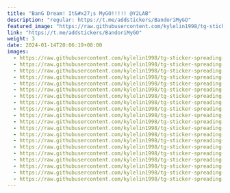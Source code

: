 ```yaml
---
title: "BanG Dream! It&#x27;s MyGO!!!!! @Y2LAB"
description: "regular: https://t.me/addstickers/BandoriMyGO"
featured_image: "https://raw.githubusercontent.com/kylelin1998/tg-sticker-spreading-worldwide-images/main/img/cbb4b901-ef90-4b7b-b410-5394cbe23ed9.jpg"
link: "https://t.me/addstickers/BandoriMyGO"
weight: 3
date: 2024-01-14T20:06:19+08:00
images:
  - https://raw.githubusercontent.com/kylelin1998/tg-sticker-spreading-worldwide-images/main/img/cbb4b901-ef90-4b7b-b410-5394cbe23ed9.jpg
  - https://raw.githubusercontent.com/kylelin1998/tg-sticker-spreading-worldwide-images/main/img/58c89270-258d-4f76-babf-80a0b2deccf2.jpg
  - https://raw.githubusercontent.com/kylelin1998/tg-sticker-spreading-worldwide-images/main/img/c41ef47e-2c33-4f18-b4f1-b18b7a5c36b5.jpg
  - https://raw.githubusercontent.com/kylelin1998/tg-sticker-spreading-worldwide-images/main/img/ea8c8955-2c92-4ea1-9e39-8edd46d6fe41.jpg
  - https://raw.githubusercontent.com/kylelin1998/tg-sticker-spreading-worldwide-images/main/img/67a78939-e972-4a29-ab27-23371d5ab9b1.jpg
  - https://raw.githubusercontent.com/kylelin1998/tg-sticker-spreading-worldwide-images/main/img/45be1d9e-a2ca-4445-b8fb-fa8522f91a67.jpg
  - https://raw.githubusercontent.com/kylelin1998/tg-sticker-spreading-worldwide-images/main/img/86dcf730-1906-4ca5-b575-488a47af196a.jpg
  - https://raw.githubusercontent.com/kylelin1998/tg-sticker-spreading-worldwide-images/main/img/45217d9d-c442-4fc3-befc-81cc08a79bb1.jpg
  - https://raw.githubusercontent.com/kylelin1998/tg-sticker-spreading-worldwide-images/main/img/c897710c-468b-4b8a-8617-d4a7848befb1.jpg
  - https://raw.githubusercontent.com/kylelin1998/tg-sticker-spreading-worldwide-images/main/img/172f59de-69d6-4fe9-b89d-5ecfb5de60ef.jpg
  - https://raw.githubusercontent.com/kylelin1998/tg-sticker-spreading-worldwide-images/main/img/809aae58-1a85-4fdc-8eec-b4efc78b4355.jpg
  - https://raw.githubusercontent.com/kylelin1998/tg-sticker-spreading-worldwide-images/main/img/3ba3863f-0463-4b74-a769-18b1a92976bf.jpg
  - https://raw.githubusercontent.com/kylelin1998/tg-sticker-spreading-worldwide-images/main/img/1ea3c0e5-7779-4217-919b-af08284815fa.jpg
  - https://raw.githubusercontent.com/kylelin1998/tg-sticker-spreading-worldwide-images/main/img/ad96693b-23f9-47bf-bce6-b6a18c195547.jpg
  - https://raw.githubusercontent.com/kylelin1998/tg-sticker-spreading-worldwide-images/main/img/86a250f0-ee77-47ea-8ce6-7b7cb7d2ec6d.jpg
  - https://raw.githubusercontent.com/kylelin1998/tg-sticker-spreading-worldwide-images/main/img/739ae6d0-4712-4016-b676-9eb1cd455a26.jpg
  - https://raw.githubusercontent.com/kylelin1998/tg-sticker-spreading-worldwide-images/main/img/fd5ed67a-c01f-49f8-8ad1-f1ccfe515eb9.jpg
  - https://raw.githubusercontent.com/kylelin1998/tg-sticker-spreading-worldwide-images/main/img/17bd995e-3c4b-4a95-82df-68af4f38b38f.jpg
  - https://raw.githubusercontent.com/kylelin1998/tg-sticker-spreading-worldwide-images/main/img/bae945ca-8710-410b-a192-ae5262a304b7.jpg
  - https://raw.githubusercontent.com/kylelin1998/tg-sticker-spreading-worldwide-images/main/img/0ba85fbf-dba5-4161-9ecf-6e505eaac352.jpg
---
```


